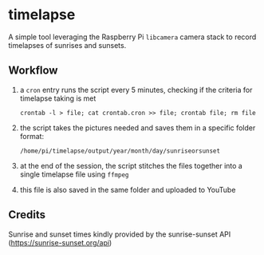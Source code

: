 # timelapse

A simple tool leveraging the Raspberry Pi `libcamera` camera stack to record timelapses of sunrises and sunsets.

## Workflow

1. a `cron` entry runs the script every 5 minutes, checking if the criteria for timelapse taking is met

    `crontab -l > file; cat crontab.cron >> file; crontab file; rm file`

2. the script takes the pictures needed and saves them in a specific folder format:

    `/home/pi/timelapse/output/year/month/day/sunriseorsunset`

3. at the end of the session, the script stitches the files together into a single timelapse file using `ffmpeg`

4. this file is also saved in the same folder and uploaded to YouTube

## Credits

Sunrise and sunset times kindly provided by the sunrise-sunset API (https://sunrise-sunset.org/api)
